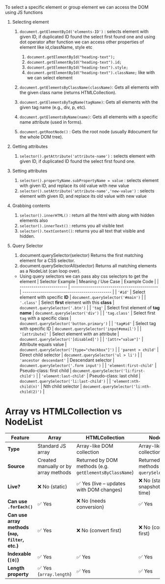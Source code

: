 To select a specific element or group element we can access the DOM using JS functions

1.  Selecting element

    1. `document.getElementById('elements-ID')` : selects element with given ID, if duplicated ID found the select first found one and using dot operator after function we can access other properties of element like id,className, style etc
       1. `document.getElementById("heading-text");`
       2. `document.getElementById("heading-text").id;`
       3. `document.getElementById("heading-text").style;`
       4. `document.getElementById("heading-text").className;`
          like with we can select element
    2. `document.getElementsByClassName(className)`: Gets all elements with the given class name (returns HTMLCollection).

    3. `document.getElementsByTagName(tagName)`: Gets all elements with the given tag name (e.g., div, p, etc).
    4. `document.getElementsByName(name)`: Gets all elements with a specific name attribute (used in forms).
    5. `document.getRootNode()` : Gets the root node (usually #document for the whole DOM tree).

2.  Getting attributes

    1. `selector().getAttribute('attribute-name')` : selects element with given ID, if duplicated ID found the select first found one.

3.  Setting attributes

    1.  `selector().propertyName.subPropertyName = value` : selects element with given ID, and replace its old value with new value
    2.  `selector().setAttribute('attribute-name','new-value')` : selects element with given ID, and replace its old value with new value

4.  Grabbing contents
    1. `selector().innerHTML()` : return all the html with along with hidden elements also
    2. `selector().innerText()` : returns you all visible text
    3. `selector().textContent()`: returns you all text that visible and hidden.
5.  Query Selector

    1. document.querySelector(selector) Returns the first matching element for a CSS selector.
    2. document.querySelectorAll(selector) Returns all matching elements as a NodeList (can loop over).

    - Using query selectors we can pass aby css selectors to get the element
      | Selector Example | Meaning / Use Case | Example Code |
      | ------------------------ | -------------------------------------------- | --------------------------------------------- |
      | `'#id'` | Select element with specific **ID** | `document.querySelector('#main')` |
      | `'.class'` | Select **first** element with this **class** | `document.querySelector('.btn')` |
      | `'tag'` | Select first element of **tag name** | `document.querySelector('div')` |
      | `'tag.class'` | Select first `tag` with a specific class | `document.querySelector('button.primary')` |
      | `'tag#id'` | Select tag with specific ID | `document.querySelector('input#email')` |
      | `'[attribute]'` | Select element with an attribute | `document.querySelector('[disabled]')` |
      | `'[attr="value"]'` | Attribute equals value | `document.querySelector('[type="checkbox"]')` |
      | `'parent > child'` | Direct child selector | `document.querySelector('ul > li')` |
      | `'ancestor descendant'` | Descendant selector | `document.querySelector('.form input')` |
      | `'element:first-child'` | Pseudo-class: first child | `document.querySelector('li:first-child')` |
      | `'element:last-child'` | Pseudo-class: last child | `document.querySelector('li:last-child')` |
      | `'element:nth-child(n)'` | Nth child selector | `document.querySelector('li:nth-child(2)')` |

# Array vs HTMLCollection vs NodeList

| Feature                                           | **Array**                            | **HTMLCollection**                                      | **NodeList**                                      |
| ------------------------------------------------- | ------------------------------------ | ------------------------------------------------------- | ------------------------------------------------- |
| **Type**                                          | Standard JS array                    | Array-like DOM collection                               | Array-like DOM collection                         |
| **Source**                                        | Created manually or by array methods | Returned by DOM methods (e.g. `getElementsByClassName`) | Returned by DOM methods (e.g. `querySelectorAll`) |
| **Live?**                                         | ❌ No (static)                       | ✅ Yes (live – updates with DOM changes)                | ❌ No (static – snapshot at the time)             |
| **Can use `.forEach()`**                          | ✅ Yes                               | ❌ No (needs conversion)                                | ✅ Yes                                            |
| **Can use array methods (`map`, `filter`, etc.)** | ✅ Yes                               | ❌ No (convert first)                                   | ❌ No (convert first)                             |
| **Indexable (`[0]`)**                             | ✅ Yes                               | ✅ Yes                                                  | ✅ Yes                                            |
| **Length property**                               | ✅ Yes (`array.length`)              | ✅ Yes                                                  | ✅ Yes                                            |
